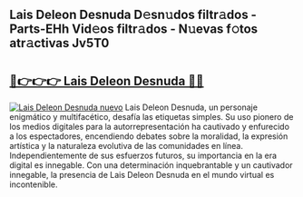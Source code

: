 ## Lais Deleon Desnuda D𝚎sn𝚞dos filtr𝚊dos - Parts-EHh Vid𝚎os filtr𝚊dos - N𝚞evas f𝚘tos atr𝚊ctivas Jv5T0

# <h2><a href="http://mbcahob.tromn.icu/?c=Lais+Deleon+Desnuda">🔗👉👉👉 Lais Deleon Desnuda 🔗🔗</a></h2>

[![Lais Deleon Desnuda nuevo](https://i.imgur.com/pEAQMta.gif)](http://mbcahob.tromn.icu/?c=Lais+Deleon+Desnuda)
Lais Deleon Desnuda, un personaje enigmático y multifacético, desafía las etiquetas simples. Su uso pionero de los medios digitales para la autorrepresentación ha cautivado y enfurecido a los espectadores, encendiendo debates sobre la moralidad, la expresión artística y la naturaleza evolutiva de las comunidades en línea. Independientemente de sus esfuerzos futuros, su importancia en la era digital es innegable. Con una determinación inquebrantable y un cautivador innegable, la presencia de Lais Deleon Desnuda en el mundo virtual es incontenible.
